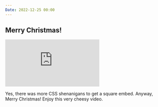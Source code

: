 ```yaml
---
Date: 2022-12-25 00:00
---
```


## Merry Christmas!

<p><div class="video-container-square"><iframe class="video" frameborder="0" src="https://www.youtube.com/embed/NC_E2zW5KQs" allowfullscreen></iframe></div></p>

<div class="caption"><p>Yes, there was more CSS shenanigans to get a square embed. Anyway, Merry Christmas! Enjoy this very cheesy video.</p></div>